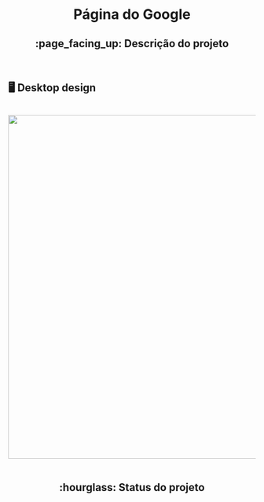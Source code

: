 <h1 align="center">Página do Google</h1>
<h2 align="center">:page_facing_up: Descrição do projeto</h2>
<br>

## :desktop_computer: Desktop design
<br>
<div align="center">
<img src="https://user-images.githubusercontent.com/80974593/216699476-0a43a086-260c-475d-b0d4-b60368a6ae6c.png" width="700">
</div>
<br>

<h2 align="center">:hourglass: Status do projeto </h2>

